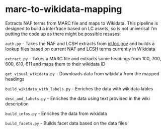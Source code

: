 # marc-to-wikidata-mapping
Extracts NAF terms from MARC file and maps to Wikidata. This pipeline is designed to build a interfrace based on LC assets, so is not univerisal I'm putting the code up as there might be possible resuses:

`auth.py` - Takes the NAF and LCSH extracts from [id.loc.gov](http://id.loc.gov/download/) and builds a lookup files based on current NAF and LCSH terms currently in Wikidata

`extract.py` - Takes a MARC file and extracts some headings from 100, 700, 600, 610, 611 and maps them to their wikidata ID

`get_visual_wikidata.py` - Downloads data from wikidata from the mapped headings

`build_wikidata_with_labels.py` - Enriches the data with wikidata lables

`desc_and_labels.py` - Enriches the data using text provided in the wiki description

`build_infos.py` - Enriches the data from wikidata

`build_facets.py` - Builds facet data based on the data files

